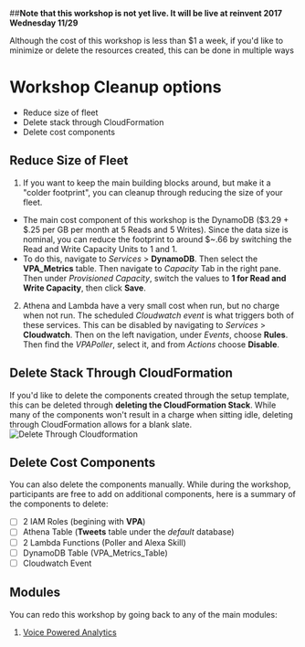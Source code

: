 ##**Note that this workshop is not yet live.  It will be live at reinvent 2017 Wednesday 11/29**

Although the cost of this workshop is less than $1 a week, if you'd like to minimize or delete the resources created, this can be done in multiple ways

# Workshop Cleanup options
 * Reduce size of fleet
 * Delete stack through CloudFormation
 * Delete cost components
 
## Reduce Size of Fleet 
1. If you want to keep the main building blocks around, but make it a "colder footprint", you can cleanup through reducing the size of your fleet. 
- The main cost component of this workshop is the DynamoDB ($3.29 + $.25 per GB per month at 5 Reads and 5 Writes).  Since the data size is nominal, you can reduce the footprint to around $~.66 by switching the Read and Write Capacity Units to 1 and 1. 
- To do this, navigate to *Services* > **DynamoDB**.  Then select the **VPA_Metrics** table.  Then navigate to *Capacity* Tab in the right pane.  Then under *Provisioned Capacity*, switch the values to **1 for Read and Write Capacity**, then click **Save**.  
2. Athena and Lambda have a very small cost when run, but no charge when not run. The scheduled *Cloudwatch event* is what triggers both of these services.  This can be disabled by navigating to *Services* > **Cloudwatch**.  Then on the left navigation, under *Events*, choose **Rules**.  Then find the *VPAPoller*, select it, and from *Actions* choose **Disable**.

## Delete Stack Through CloudFormation
If you'd like to delete the components created through the setup template, this can be deleted through **deleting the CloudFormation Stack**.   While many of the components won't result in a charge when sitting idle, deleting through CloudFormation allows for a blank slate.  
![Delete Through Cloudformation](https://github.com/awslabs/voice-powered-analytics/blob/master/media/images/VPA_Cleanup_1.png "Delete Through Cloudformation")

## Delete Cost Components
You can also delete the components manually.  While during the workshop, participants are free to add on additional components, here is a summary of the components to delete:
- [ ] 2 IAM Roles (begining with **VPA**)
- [ ] Athena Table (**Tweets** table under the *default* database)
- [ ] 2 Lambda Functions (Poller and Alexa Skill)
- [ ] DynamoDB Table (VPA_Metrics_Table)
- [ ] Cloudwatch Event

## Modules

You can redo this workshop by going back to any of the main modules:
1. [Voice Powered Analytics](README)
